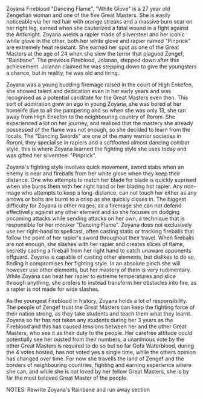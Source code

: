 Zoyana Fireblood "Dancing Flame", "White Glove" is a 27 year old Zengefian woman and one of the five Great Masters. She is easily noticeable via her red hair with orange streaks and a massive burn scar on her right leg, earned when she cauterized a fatal wound in a fight against the Antknight. Zoyana wields a rapier made of silversteel and her iconic white glove in the other, both her white glove and rapier named "Pinprick" are extremely heat resistant. She earned her spot as one of the Great Masters at the age of 24 when she slew the terror that plagued Zengef, "Rainbane". The previous Fireblood, Jolanan, stepped down after this achievement. Jolanan claimed he was stepping down to give the youngsters a chance, but in reality, he was old and tiring.

Zoyana was a young budding firemage raised in the court of High Enkefen, she showed talent and dedication even in her early years and was recognised as a potential canditate for the Great Masters even then. This sort of admiration grew an ego in young Zoyana, she was bored at her homelife due to all the pampering and so when she was only 13, she ran away from High Enkefen to the neighbouring country of Roroni. She experienced a lot on her journey, and realised that the mastery she already possessed of the flame was not enough, so she decided to learn from the locals. The "Dancing Swords" are one of the many warrior societies in Roroni, they specialise in rapiers and a softfooted almost dancing combat style, this is where Zoyana learned the fighting style she uses today and was gifted her silversteel "Pinprick".

Zoyana's fighting style involves quick movement, sword stabs when an enemy is near and fireballs from her white glove when they keep their distance. One who attempts to match her blade for blade is quickly suprised when she burns them with her right hand or her blazing hot rapier. Any non-mage who attempts to keep a long-distance, can not touch her either as any arrows or bolts are burnt to a crisp as she quickly closes in. The biggest difficulty for Zoyana is other mages, as a firemage she can not defend effectivelly against any other element and so she focuses on dodging oncoming attacks while sending attacks on her own, a technique that is responsible for her moniker "Dancing Flame". Zoyana does not exclusively use her right-hand to spellcast, often casting static or tracking fireballs that follow the point of her rapier's sword throughout their travel. When fireballs are not enough, she slashes with her rapier and creates slices of flame, secretly casting a fireball from her right hand to catch unaware opponents offguard. Zoyana is capable of casting other elements, but dislikes to do so, finding it compromises her fighting style. In an absolute pinch she will however use other elements, but her mastery of them is very rudimentary. While Zoyana can heat her rapier to extreme temperatures and slice through anything, she prefers to instead transform her obstacles into fire, as a rapier is not made for wide slashes.

As the youngest Fireblood in history, Zoyana holds a lot of responsibility. The people of Zengef trust the Great Masters can keep the fighting force of their nation strong, as they take students and teach them what they learnt. Zoyana so far has not taken any students during her 3 years as the Fireblood and this has caused tensions between her and the other Great Masters, who see it as their duty to the people. Her carefree attitude could potentially see her ousted from their numbers, a unanimous vote by the other Great Masters is required to do so but so far Gofa Waterblood, during the 4 votes hosted, has not voted yes a single time, while the others opinion has changed over time. For now she travells the land of Zengef and the borders of neighbouring countries, fighting and earning experience where she can, and while she is not loved by her fellow Great Masters, she is by far the most beloved Great Master of the people.

NOTES:
	Rewrite Zoyana's Rainbane and run away section